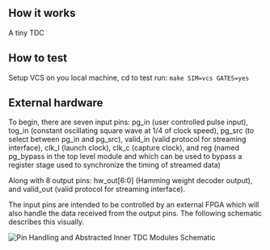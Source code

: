 <!---

This file is used to generate your project datasheet. Please fill in the information below and delete any unused
sections.

You can also include images in this folder and reference them in the markdown. Each image must be less than
512 kb in size, and the combined size of all images must be less than 1 MB.
-->

## How it works

A tiny TDC

## How to test

Setup VCS on you local machine, cd to test run:
```make SIM=vcs GATES=yes```

## External hardware

To begin, there are seven input pins: 
pg_in (user controlled pulse input), 
tog_in (constant oscillating square wave at 1/4 of clock speed), 
pg_src (to select between pg_in and pg_src), 
valid_in (valid protocol for streaming interface), 
clk_l (launch clock), clk_c (capture clock), and
reg (named pg_bypass in the top level module and which can be used to bypass a register stage used to synchronize the timing of streamed data)

Along with 8 output pins: 
hw_out[6:0] (Hamming weight decoder output), and
valid_out (valid protocol for streaming interface). 

The input pins are intended to be controlled by an external FPGA which will also handle the data received from the output pins. The following schematic describes this visually.

![Pin Handling and Abstracted Inner TDC Modules Schematic](./tdc.png)
